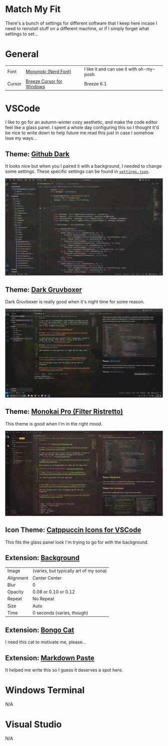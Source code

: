 # Match My Fit

There's a bunch of settings for different software that I keep here incase I need to reinstall stuff on a different machine, or if I simply forget what settings to set...

# General

<table>
    <tr>
        <td>Font</td>
        <td><a href="https://github.com/ryanoasis/nerd-fonts/releases/download/v3.2.1/Mononoki.zip">Mononoki (Nerd Font)</a></td>
        <td>I like it and can use it with oh-my-posh</td>
    </tr>
    <tr>
        <td>Cursor</td>
        <td><a href="https://github.com/black7375/Breeze-Cursors-for-Windows/releases/download/v1.0.0/plasma6.zip">Breeze Cursor for Windows</a></td>
        <td>Breeze 6.1</td>
    </tr>
</table>

# VSCode

I like to go for an autumn-winter cozy aesthetic, and make the code editor feel like a glass panel. I spent a whole day configuring this so I thought it'd be nice to write down to help future me read this just in case I somehow lose my ways...

## Theme: [Github Dark](https://marketplace.visualstudio.com/items?itemName=GitHub.github-vscode-theme)

It looks nice but when you I paired it with a background, I needed to change some settings. These specific settings can be found in [```settings.json```](vscode/settings.json).

![My VSCode View](/match-my-fit/img/image.png)

## Theme: [Dark Gruvboxer](https://marketplace.visualstudio.com/items?itemName=Vizora.gruvboxer)

Dark Gruvboxer is really good when it's night time for some reason.

![My VSCode View with Dark Gruvboxer](img/20241010210814.png)

## Theme: [Monokai Pro (Filter Ristretto)](https://marketplace.visualstudio.com/items?itemName=monokai.theme-monokai-pro-vscode)

This theme is good when I'm in the right mood.

![My VSCode View with Monokai Ristretto](img/20241010211354.png)

## Icon Theme: [Catppuccin Icons for VSCode](https://marketplace.visualstudio.com/items?itemName=Catppuccin.catppuccin-vsc-icons)

This fits the glass panel look I'm trying to go for with the background.

## Extension: [Background](https://marketplace.visualstudio.com/items?itemName=Katsute.code-background)

<table>
    <tr>
        <td>Image</td>
        <td>(varies, but typically art of my sona)</td>
    </tr>
    <tr>
        <td>Alignment</td>
        <td>Center Center</td>
    </tr>
    <tr>
        <td>Blur</td>
        <td>0</td>
    </tr>
    <tr>
        <td>Opacity</td>
        <td>0.08 or 0.10 or 0.12</td>
    </tr>
    <tr>
        <td>Repeat</td>
        <td>No Repeat</td>
    </tr>
    <tr>
        <td>Size</td>
        <td>Auto</td>
    </tr>
    <tr>
        <td>Time</td>
        <td>0 seconds (varies, though)</td>
    </tr>
</table>

## Extension: [Bongo Cat](https://marketplace.visualstudio.com/items?itemName=pixl-garden.BongoCat)

I need this cat to motivate me, please...

## Extension: [Markdown Paste](https://marketplace.visualstudio.com/items?itemName=telesoho.vscode-markdown-paste-image)

It helped me write this so I guess it deserves a spot here.

# Windows Terminal

N/A

# Visual Studio

N/A
